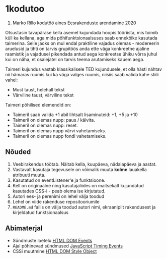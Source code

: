 # 1kodutoo
1. Marko Rillo kodutöö aines Eesrakenduste arendamine 2020

Otsustasin tavapärase kella asemel kujundada hoopis tööriista, mis toimib küll ka kellana, aga mida põhifunktsionaalsuses saab ennekõike kasutada taimerina. Selle jaoks on mul endal praktiline vajadus olemas - modereerin aruelusid ja tihti on tarvis grupitöös anda ette väga konkreetne ajaline raamistik ja vajadusel pikendada antud aega konkreetse ühiku võrra juhul kui on näha, et osalejatel on tarvis teema arutamiseks kauem aega. 

Taimeri kujundus vastab klassikalisele TED kujundusele, et olla hästi nähtav nii hämaras ruumis kui ka väga valges ruumis, niisiis saab valida kahe stiili vahel:
* Must taust, helehall tekst
* Värviline taust, värviline tekst

Taimeri põhilised elemendid on:
* Taimeril saab valida +1 abil lihtsalt lisaminuteid: +1, +5 ja +10
* Taimeril on olemas nupp: paus / käivita.
* Taimeril on olemas nupp: reset.
* Taimeril on olemas nupp värvi  vahetamiseks.
* Taimeril on olemas nupp fondi vahetamiseks.



## Nõuded

1. Veebirakendus töötab. Näitab kella, kuupäeva, nädalapäeva ja aastat.
1. Vastavalt kasutaja tegevusele on võimalik muuta **kolme** lauakella atribuuti muuta.
1. Kasutatud on eventListener'e ja funktsioone.
1. Kell on originaalne ning kasutajaliides on maitsekalt kujundatud kasutades CSS-i - peab olema ise kirjutatud. 
1. Autori ees- ja perenimi on lehel välja toodud
1. Lehel on viide rakenduse repositooriumile
1. `README.md` failis on välja toodud autori nimi, ekraanipilt rakendusest ja kirjeldatud funktsionaalsus

## Abimaterjal

* Sündmuste loetelu [HTML DOM Events](http://www.w3schools.com/jsref/dom_obj_event.asp)
* Ajal põhinevad sündmused [JavaScript Timing Events](http://www.w3schools.com/js/js_timing.asp)
* CSSi muutmine [HTML DOM Style Object](http://www.w3schools.com/jsref/dom_obj_style.asp)
